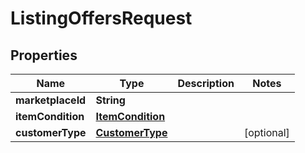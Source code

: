 # ListingOffersRequest

## Properties
Name | Type | Description | Notes
------------ | ------------- | ------------- | -------------
**marketplaceId** | **String** |  | 
**itemCondition** | [**ItemCondition**](ItemCondition.md) |  | 
**customerType** | [**CustomerType**](CustomerType.md) |  |  [optional]
